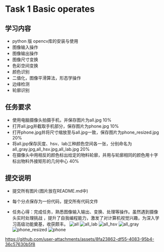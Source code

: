 # Task 1 Basic operates
## 学习内容
 - python 版 opencv库的安装与使用
 - 图像输入操作
 - 图像输出操作
 - 图像尺寸变换
 - 色彩空间变换
 - 颜色识别
 - 二值化，图像平滑算法，形态学操作
 - 边缘检测
 - 轮廓识别
## 任务要求
 - 使用电脑摄像头拍摄手机，并保存图片为all.jpg 10%
 - 打开all.jpg并截取手机部分，保存图片为phone.jpg 10%
 - 打开phone.jpg并将尺寸缩放至与all.jpg一致，保存图片为phone_resized.jpg 20%
 - 将all.jpp保存灰度、hsv、lab三种颜色空间各一张，分别命名为all_gray.jpg,all_hsv.jpg,all_lab.jpg 20%
 - 在摄像头中用相反的颜色标出给定的物料轮廓，并用与轮廓相同的颜色用十字标出物料外接矩形的几何中心 40%
## 提交说明
 - 提交所有图片(图片放在README.md中)
 - 每个分点保存为一份代码，提交所有代码文件

 - 任务心得：完成任务，熟悉图像输入输出、变换、处理等操作。虽然遇到摄像头实时处理挑战
 ，提升了自我编程能力，激发了对计算机视觉兴趣，为深入学习高级功能奠基，收获颇丰。
![all](https://github.com/user-attachments/assets/ac4a1375-00c7-427f-9471-ffd538066e8d)
![all_lab](https://github.com/user-attachments/assets/c6417c19-e0df-4951-97ee-483fffef91cf)
![all_hsv](https://github.com/user-attachments/assets/aa594602-5a08-4f52-82e1-4e875dc6f235)
![all_gray](https://github.com/user-attachments/assets/32af5423-4cdd-498a-8c83-8d5683943017)
![phone_resized](https://github.com/user-attachments/assets/74fe21bf-ccf6-452b-bdea-3eac1fbaee8a)
![phone](https://github.com/user-attachments/assets/4822ca81-1109-477b-9ff2-3679817bd5e1)


https://github.com/user-attachments/assets/8fa23862-df55-4083-95b4-36c57630b5f8

